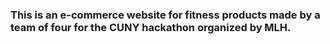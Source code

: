 ### This is an e-commerce website for fitness products made by a team of four for the CUNY hackathon organized by MLH.
